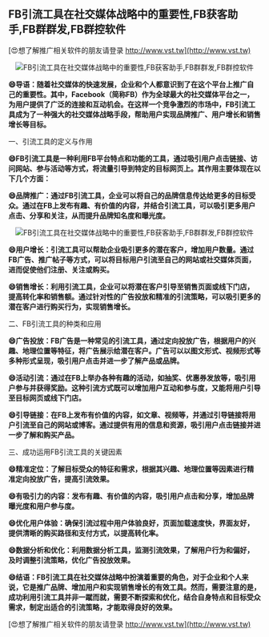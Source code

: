 ## **FB引流工具在社交媒体战略中的重要性,FB获客助手,FB群群发,FB群控软件**

[😍想了解推广相关软件的朋友请登录 http://www.vst.tw](http://www.vst.tw)

 <center><img src="https://vst.tw/MP4/tuiguang/png/6.png" alt="FB引流工具在社交媒体战略中的重要性,FB获客助手,FB群群发,FB群控软件"></center>

**😄导语：随着社交媒体的快速发展，企业和个人都意识到了在这个平台上推广自己的重要性。其中，Facebook（简称FB）作为全球最大的社交媒体平台之一，为用户提供了广泛的连接和互动机会。在这样一个竞争激烈的市场中，FB引流工具成为了一种强大的社交媒体战略手段，帮助用户实现品牌推广、用户增长和销售增长等目标。**

一、引流工具的定义与作用

**😄FB引流工具是一种利用FB平台特点和功能的工具，通过吸引用户点击链接、访问网站、参与活动等方式，将流量引导到特定的目标网页上。其作用主要体现在以下几个方面：**

**😄品牌推广：通过FB引流工具，企业可以将自己的品牌信息传达给更多的目标受众。通过在FB上发布有趣、有价值的内容，并结合引流工具，可以吸引更多用户点击、分享和关注，从而提升品牌知名度和曝光度。**

 <center><img src="https://vst.tw/MP4/tuiguang/png/5.png" alt="FB引流工具在社交媒体战略中的重要性,FB获客助手,FB群群发,FB群控软件"></center>

**😄用户增长：引流工具可以帮助企业吸引更多的潜在客户，增加用户数量。通过FB广告、推广帖子等方式，可以将目标用户引流至自己的网站或社交媒体页面，进而促使他们注册、关注或购买。**

**😄销售增长：利用引流工具，企业可以将潜在客户引导至销售页面或线下门店，提高转化率和销售额。通过针对性的广告投放和精准的引流策略，可以吸引更多的潜在客户进行购买行为，实现销售增长。**

二、FB引流工具的种类和应用

**😄广告投放：FB广告是一种常见的引流工具，通过定向投放广告，根据用户的兴趣、地理位置等特征，将广告展示给潜在客户。广告可以以图文形式、视频形式等多种形式呈现，吸引用户点击并进一步了解产品或品牌。**

**😄活动引流：通过在FB上举办各种有趣的活动，如抽奖、优惠券发放等，吸引用户参与并获得奖励。这种引流方式既可以增加用户互动和参与度，又能将用户引导至目标网页或线下门店。**

**😄引导链接：在FB上发布有价值的内容，如文章、视频等，并通过引导链接将用户引流至自己的网站或博客。通过提供有用的信息和资源，吸引用户点击链接并进一步了解和购买产品。**

三、成功运用FB引流工具的关键因素

**😄精准定位：了解目标受众的特征和需求，根据其兴趣、地理位置等因素进行精准定向投放广告，提高引流效果。**

**😄有吸引力的内容：发布有趣、有价值的内容，吸引用户点击和分享，增加品牌曝光度和用户参与度。**

**😄优化用户体验：确保引流过程中用户体验良好，页面加载速度快，界面友好，提供清晰的购买路径和支付方式，以提高转化率。**

**😄数据分析和优化：利用数据分析工具，监测引流效果，了解用户行为和偏好，及时调整引流策略，优化广告投放效果。**

**😄结语：FB引流工具在社交媒体战略中扮演着重要的角色，对于企业和个人来说，它是推广品牌、增加用户和实现销售增长的有效工具。然而，需要注意的是，成功利用引流工具并非一蹴而就，需要不断探索和优化，结合自身特点和目标受众需求，制定出适合的引流策略，才能取得良好的效果。**

[😍想了解推广相关软件的朋友请登录 http://www.vst.tw](http://www.vst.tw)




